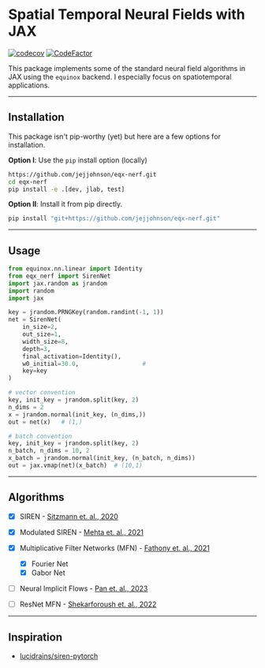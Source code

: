 # Spatial Temporal Neural Fields with JAX 

[![codecov](https://codecov.io/gh/jejjohnson/eqx-nerf/branch/master/graph/badge.svg?token=DM1DRDASU2)](https://codecov.io/gh/jejjohnson/eqx-nerf)
[![CodeFactor](https://www.codefactor.io/repository/github/jejjohnson/eqx-nerf/badge)](https://www.codefactor.io/repository/github/jejjohnson/eqx-nerf)

This package implements some of the standard neural field algorithms in JAX using the `equinox` backend. I especially focus on spatiotemporal applications.


---
## Installation

This package isn't pip-worthy (yet) but here are a few options for installation.

**Option I**: Use the `pip` install option (locally)

```bash
https://github.com/jejjohnson/eqx-nerf.git
cd eqx-nerf
pip install -e .[dev, jlab, test]
```

**Option II**: Install it from pip directly.

```bash
pip install "git+https://github.com/jejjohnson/eqx-nerf.git"
```

---
## Usage

```python
from equinox.nn.linear import Identity
from eqx_nerf import SirenNet
import jax.random as jrandom
import random
import jax

key = jrandom.PRNGKey(random.randint(-1, 1))
net = SirenNet(
    in_size=2,
    out_size=1,
    width_size=8,
    depth=3,
    final_activation=Identity(),
    w0_initial=30.0,                  # 
    key=key
)

# vector convention
key, init_key = jrandom.split(key, 2)
n_dims = 2
x = jrandom.normal(init_key, (n_dims,))
out = net(x)   # (1,)

# batch convention
key, init_key = jrandom.split(key, 2)
n_batch, n_dims = 10, 2
x_batch = jrandom.normal(init_key, (n_batch, n_dims))
out = jax.vmap(net)(x_batch)  # (10,1)
```

---
## Algorithms

* [x] SIREN - [Sitzmann et. al., 2020](https://www.vincentsitzmann.com/siren/)
* [X] Modulated SIREN - [Mehta et. al., 2021](https://arxiv.org/abs/2104.03960)
* [X] Multiplicative Filter Networks (MFN) - [Fathony et. al., 2021](https://github.com/boschresearch/multiplicative-filter-networks)
    * [X] Fourier Net
    * [X] Gabor Net
* [ ] Neural Implicit Flows - [Pan et. al., 2023](https://arxiv.org/abs/2204.03216)
* [ ] ResNet MFN - [Shekarforoush et. al., 2022](https://shekshaa.github.io/ResidualMFN/)


---
## Inspiration

* [lucidrains/siren-pytorch](https://github.com/lucidrains/siren-pytorch/tree/master)
